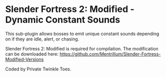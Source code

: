 # Slender Fortress 2: Modified - Dynamic Constant Sounds
This sub-plugin allows bosses to emit unique constant sounds depending on if they are idle, alert, or chasing.

Slender Fortress 2: Modified is required for compilation. The modification can be downloaded here:
https://github.com/Mentrillum/Slender-Fortress-Modified-Versions

Coded by Private Twinkle Toes.